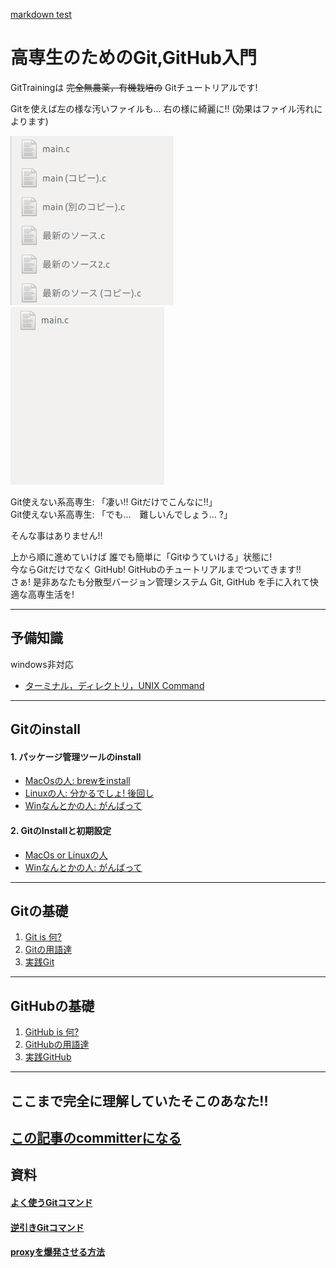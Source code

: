 [markdown test](https://github.com/fuller-kport/GitTraining/blob/master/MARKDOWN_TEST.md)

# 高専生のためのGit,GitHub入門
GitTrainingは ~~完全無農薬，有機栽培の~~ Gitチュートリアルです!

Gitを使えば左の様な汚いファイルも…   右の様に綺麗に!! (効果はファイル汚れによります)  

![効果はファイル汚れによります](https://github.com/fuller-kport/GitTraining/blob/master/resource/images/bad.png)
![効果はファイル汚れによります](https://github.com/fuller-kport/GitTraining/blob/master/resource/images/good.png)


Git使えない系高専生: 「凄い!! Gitだけでこんなに!!」  
Git使えない系高専生: 「でも…　難しいんでしょう… ?」  

そんな事はありません!!

上から順に進めていけば 誰でも簡単に「Gitゆうていける」状態に!  
今ならGitだけでなく GitHub! GitHubのチュートリアルまでついてきます!!  
さぁ! 是非あなたも分散型バージョン管理システム Git, GitHub を手に入れて快適な高専生活を!  

---
## 予備知識
windows非対応
- [ターミナル，ディレクトリ，UNIX Command](https://github.com/fuller-kport/GitTraining/blob/master/resource/pages/unix_command.md)

---
## Gitのinstall
#### 1. パッケージ管理ツールのinstall
- [MacOsの人: brewをinstall](https://github.com/fuller-kport/GitTraining/blob/master/resource/pages/how_to_install/brew.md)
- [Linuxの人: 分かるでしょ! 後回し](https://google.com)
- [Winなんとかの人: がんばって](https://google.com)
#### 2. GitのInstallと初期設定
- [MacOs or Linuxの人](https://github.com/fuller-kport/GitTraining/blob/master/resource/pages/how_to_install/git.md)
- [Winなんとかの人: がんばって](https://google.com)
---
## Gitの基礎
1. [Git is 何?](https://github.com/fuller-kport/GitTraining/blob/master/resource/pages/what_is_git.md)
1. [Gitの用語達](https://github.com/fuller-kport/GitTraining/blob/master/resource/pages/words_for_git.md)
1. [実践Git]()
---
## GitHubの基礎
1. [GitHub is 何?](https://google.com)
1. [GitHubの用語達](https://google.com)
1. [実践GitHub](https://google.com)

---
## ここまで完全に理解していたそこのあなた!!
[この記事のcommitterになる](https://google.com)
---

## 資料
#### [よく使うGitコマンド](https://google.com)
#### [逆引きGitコマンド](https://google.com)
#### [proxyを爆発させる方法](https://google.com)
